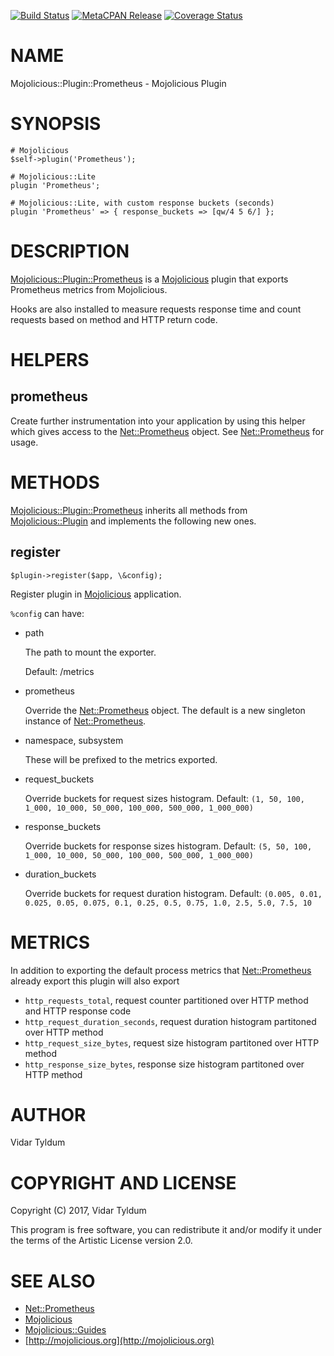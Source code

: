 [![Build Status](https://travis-ci.org/tyldum/mojolicious-plugin-prometheus.svg?branch=master)](https://travis-ci.org/tyldum/mojolicious-plugin-prometheus) [![MetaCPAN Release](https://badge.fury.io/pl/Mojolicious-Plugin-Prometheus.svg)](https://metacpan.org/release/Mojolicious-Plugin-Prometheus) [![Coverage Status](http://codecov.io/github/tyldum/mojolicious-plugin-prometheus/coverage.svg?branch=master)](https://codecov.io/github/tyldum/mojolicious-plugin-prometheus?branch=master)
# NAME

Mojolicious::Plugin::Prometheus - Mojolicious Plugin

# SYNOPSIS

    # Mojolicious
    $self->plugin('Prometheus');

    # Mojolicious::Lite
    plugin 'Prometheus';

    # Mojolicious::Lite, with custom response buckets (seconds)
    plugin 'Prometheus' => { response_buckets => [qw/4 5 6/] };

# DESCRIPTION

[Mojolicious::Plugin::Prometheus](https://metacpan.org/pod/Mojolicious::Plugin::Prometheus) is a [Mojolicious](https://metacpan.org/pod/Mojolicious) plugin that exports Prometheus metrics from Mojolicious.

Hooks are also installed to measure requests response time and count requests based on method and HTTP return code.

# HELPERS

## prometheus

Create further instrumentation into your application by using this helper which gives access to the [Net::Prometheus](https://metacpan.org/pod/Net::Prometheus) object.
See [Net::Prometheus](https://metacpan.org/pod/Net::Prometheus) for usage.

# METHODS

[Mojolicious::Plugin::Prometheus](https://metacpan.org/pod/Mojolicious::Plugin::Prometheus) inherits all methods from
[Mojolicious::Plugin](https://metacpan.org/pod/Mojolicious::Plugin) and implements the following new ones.

## register

    $plugin->register($app, \&config);

Register plugin in [Mojolicious](https://metacpan.org/pod/Mojolicious) application.

`%config` can have:

- path

    The path to mount the exporter.

    Default: /metrics

- prometheus

    Override the [Net::Prometheus](https://metacpan.org/pod/Net::Prometheus) object. The default is a new singleton instance of [Net::Prometheus](https://metacpan.org/pod/Net::Prometheus).

- namespace, subsystem

    These will be prefixed to the metrics exported.

- request\_buckets

    Override buckets for request sizes histogram.
    Default: `(1, 50, 100, 1_000, 10_000, 50_000, 100_000, 500_000, 1_000_000)`

- response\_buckets

    Override buckets for response sizes histogram.
    Default: `(5, 50, 100, 1_000, 10_000, 50_000, 100_000, 500_000, 1_000_000)`

- duration\_buckets

    Override buckets for request duration histogram.
    Default: `(0.005, 0.01, 0.025, 0.05, 0.075, 0.1, 0.25, 0.5, 0.75, 1.0, 2.5, 5.0, 7.5, 10`

# METRICS

In addition to exporting the default process metrics that [Net::Prometheus](https://metacpan.org/pod/Net::Prometheus) already export
this plugin will also export

- `http_requests_total`, request counter partitioned over HTTP method and HTTP response code
- `http_request_duration_seconds`, request duration histogram partitoned over HTTP method
- `http_request_size_bytes`, request size histogram partitoned over HTTP method
- `http_response_size_bytes`, response size histogram partitoned over HTTP method

# AUTHOR

Vidar Tyldum

# COPYRIGHT AND LICENSE

Copyright (C) 2017, Vidar Tyldum

This program is free software, you can redistribute it and/or modify it under
the terms of the Artistic License version 2.0.

# SEE ALSO

- [Net::Prometheus](https://metacpan.org/pod/Net::Prometheus)
- [Mojolicious](https://metacpan.org/pod/Mojolicious)
- [Mojolicious::Guides](https://metacpan.org/pod/Mojolicious::Guides)
- [http://mojolicious.org](http://mojolicious.org)
